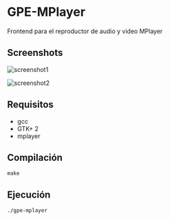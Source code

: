 # GPE-MPlayer

Frontend para el reproductor de audio y video MPlayer

## Screenshots

![screenshot1](https://user-images.githubusercontent.com/75378876/175795053-7a3c1ce8-f16a-4c76-94ff-3a35467f4a80.png)

![screenshot2](https://user-images.githubusercontent.com/75378876/175795056-85078279-ce81-4cdf-a4ae-43aa472dbc03.png)

## Requisitos

* gcc
* GTK+ 2
* mplayer

## Compilación

```
make
```

## Ejecución

```
./gpe-mplayer
```
